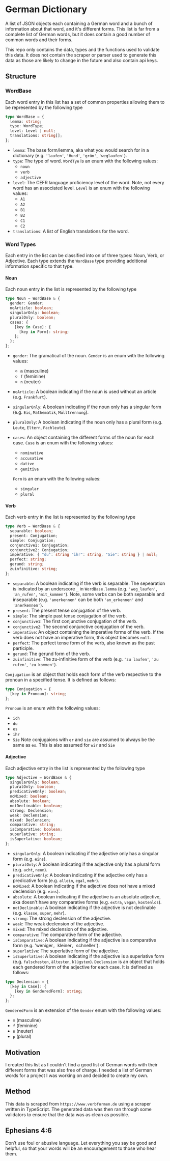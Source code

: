 # German Dictionary

A list of JSON objects each containing a German word and a bunch of information about that word, and it's different forms. This list is far from a complete list of German words, but it does contain a good number of common words and their forms.

This repo only contains the data, types and the functions used to validate this data. It does not contain the scraper or parser used to generate this data as those are likely to change in the future and also contain api keys.

## Structure
### WordBase
Each word entry in this list has a set of common properties allowing them to be represented by the following type
```typescript
type WordBase = {
  lemma: string;
  type: WordType;
  level: Level | null;
  translations: string[];
};
```
- `lemma`: The base form/lemma, aka what you would search for in a dictionary (e.g. `'laufen'`, `'Hund'`, `'grün'`, `'weglaufen'`).
- `type`: The type of word. `WordTye` is an enum with the following values:
  - `noun`
  - `verb`
  - `adjective`
- `level`: The CEFR language proficiency level of the word. Note, not every word has an associated level. `Level` is an enum with the following values:
  - `A1`
  - `A2`
  - `B1`
  - `B2`
  - `C1`
  - `C2`
- `translations`: A list of English translations for the word.

### Word Types
Each entry in the list can be classified into on of three types: Noun, Verb, or Adjective. Each type extends the `WordBase` type providing additional information specific to that type.

#### Noun
Each noun entry in the list is represented by the following type
```typescript
type Noun = WordBase & {
  gender: Gender;
  noArticle: boolean;
  singularOnly: boolean;
  pluralOnly: boolean;
  cases: {
    [key in Case]: {
      [key in Form]: string;
    };
  };
};
```
- `gender`: The gramatical of the noun. `Gender` is an enum with the following values:
  - `m` (masculine)
  - `f` (feminine)
  - `n` (neuter)
- `noArticle`: A boolean indicating if the noun is used without an article (e.g. `Frankfurt`).
- `singularOnly`: A boolean indicating if the noun only has a singular form (e.g. `Eis`, `Mathematik`, `Mülltrennung`).
- `pluralOnly`: A boolean indicating if the noun only has a plural form (e.g. `Leute`, `Eltern`, `Fachleute`).
- `cases`: An object containing the different forms of the noun for each case. `Case` is an enum with the following values:
  - `nominative`
  - `accusative`
  - `dative`
  - `genitive`
  
  `Form` is an enum with the following values:
  - `singular`
  - `plural`

#### Verb
Each verb entry in the list is represented by the following type
```typescript
type Verb = WordBase & {
  separable: boolean;
  present: Conjugation;
  simple: Conjugation;
  conjunctive1: Conjugation;
  conjunctive2: Conjugation;
  imperative: { "du": string "ihr": string, "Sie": string } | null;
  perfect: string;
  gerund: string;
  zuinfinitive: string;
};
```
- `separable`: A boolean indicating if the verb is separable. The sepearation is indicated by an underscore `_` in `WordBase.lemma` (e.g. `'weg_laufen'`, `'an_rufen'`, `'mit_kommen'`). Note, some verbs can be both separable and inseparable (e.g. `'anerkennen'` can be both `'an_erkennen'` and `'anerkennen'`).
- `present`: The present tense conjugation of the verb.
- `simple`: The simple past tense conjugation of the verb.
- `conjunctive1`: The first conjunctive conjugation of the verb.
- `conjunctive2`: The second conjunctive conjugation of the verb.
- `imperative`: An object containing the imperative forms of the verb. If the verb does not have an imperative form, this object becomes `null`.
- `perfect`: The perfect tense form of the verb, also known as the past participle.
- `gerund`: The gerund form of the verb.
- `zuinfinitive`: The zu-infinitive form of the verb (e.g. `'zu laufen'`, `'zu rufen'`, `'zu kommen'`).

`Conjugation` is an object that holds each form of the verb respective to the pronoun in a specified tense. It is defined as follows:
```typescript
type Conjugation = {
  [key in Pronoun]: string;
};
```
`Pronoun` is an enum with the following values:
- `ich`
- `du`
- `es`
- `ihr`
- `Sie`
Note conjugaions with `er` and `sie` are assumed to always be the same as `es`. This is also assumed for `wir` and `Sie`


#### Adjective
Each adjective entry in the list is represented by the following type
```typescript
type Adjective = WordBase & {
  singularOnly: boolean;
  pluralOnly: boolean;
  predicativeOnly: boolean;
  noMixed: boolean;
  absolute: boolean;
  notDeclinable: boolean;
  strong: Declension;
  weak: Declension;
  mixed: Declension;
  comparative: string;
  isComparative: boolean;
  superlative: string;
  isSuperlative: boolean;
};
```
- `singularOnly`: A boolean indicating if the adjective only has a singular form (e.g. `eins`).
- `pluralOnly`: A boolean indicating if the adjective only has a plural form (e.g. `acht`, `neun`).
- `predicativeOnly`: A boolean indicating if the adjective only has a predicative form (e.g. `allein`, `egal`, `mehr`).
- `noMixed`: A boolean indicating if the adjective does not have a mixed declension (e.g. `eins`).
- `absolute`: A boolean indicating if the adjective is an absolute adjective, aka doesn't have any comparative forms (e.g. `extra`, `vegan`, `kostenlos`).
- `notDeclinable`: A boolean indicating if the adjective is not declinable (e.g. `klasse`, `super`, `mehr`).
- `strong`: The strong declension of the adjective.
- `weak`: The weak declension of the adjective.
- `mixed`: The mixed declension of the adjective.
- `comparative`: The comparative form of the adjective.
- `isComparative`: A boolean indicating if the adjective is a comparative form (e.g. 'weniger`, `kleiner`, `schneller`).
- `superlative`: The superlative form of the adjective.
- `isSuperlative`: A boolean indicating if the adjective is a superlative form (e.g. `falschesten`, `ältesten`, `klügsten`).
`Declension` is an object that holds each gendered form of the adjective for each case. It is defined as follows:
```typescript
type Declension = {
  [key in Case]: {
    [key in GenderedForm]: string;
  };
};
```
`GenderedForm` is an extension of the `Gender` enum with the following values:
- `m` (masculine)
- `f` (feminine)
- `n` (neuter)
- `p` (plural)
## Motivation
I created this list as I couldn't find a good list of German words with their different forms that was also free of charge. I needed a list of German words for a project I was working on and decided to create my own.
## Method
This data is scraped from `https://www.verbformen.de` using a scraper written in TypeScript. The generated data was then ran through some validators to ensure that the data was as clean as possible.
## Ephesians 4:6
Don’t use foul or abusive language. Let everything you say be good and helpful, so that your words will be an encouragement to those who hear them.